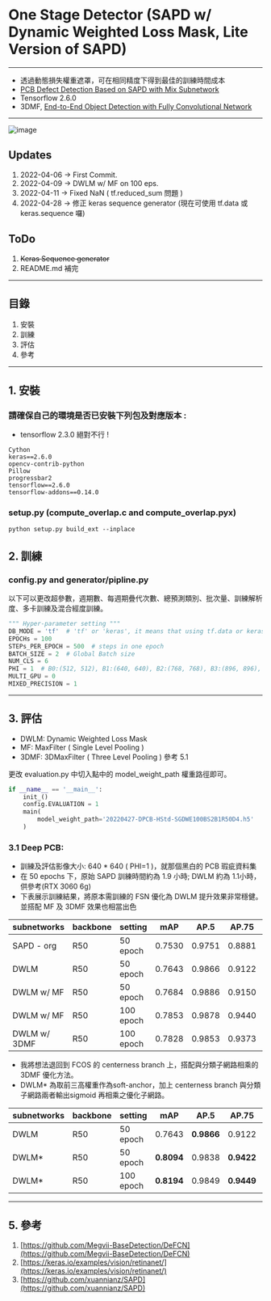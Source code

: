 # One Stage Detector (SAPD w/ Dynamic Weighted Loss Mask, Lite Version of SAPD)

---

* 透過動態損失權重遮罩，可在相同精度下得到最佳的訓練時間成本
* [PCB Defect Detection Based on SAPD with Mix Subnetwork](https://github.com/gogo12235LYH/keras-pcb-sapd-mix)
* Tensorflow 2.6.0
* 3DMF, [End-to-End Object Detection with Fully Convolutional Network](https://arxiv.org/abs/2012.03544)

---

![image](https://github.com/gogo12235LYH/keras-sapd-v2/images/v2.png)

## Updates

1. 2022-04-06 -> First Commit.
2. 2022-04-09 -> DWLM w/ MF on 100 eps.
3. 2022-04-11 -> Fixed NaN ( tf.reduced_sum 問題 )
4. 2022-04-28 -> 修正 keras sequence generator (現在可使用 tf.data 或 keras.sequence 囉)

## ToDo

1. ~~Keras Sequence generator~~
2. README.md 補完

---

## 目錄

1. 安裝
2. 訓練
3. 評估
4. 參考

---

## 1. 安裝

### 請確保自己的環境是否已安裝下列包及對應版本 :

* tensorflow 2.3.0 絕對不行 !

```
Cython
keras==2.6.0
opencv-contrib-python
Pillow
progressbar2
tensorflow==2.6.0
tensorflow-addons==0.14.0
```

### setup.py (compute_overlap.c and compute_overlap.pyx)

```commandline
python setup.py build_ext --inplace
```

## 2. 訓練

### config.py and generator/pipline.py

以下可以更改超參數，週期數、每週期疊代次數、總預測類別、批次量、訓練解析度、多卡訓練及混合經度訓練。

```python
""" Hyper-parameter setting """
DB_MODE = 'tf'  # 'tf' or 'keras', it means that using tf.data or keras.util.sequence.
EPOCHs = 100
STEPs_PER_EPOCH = 500  # steps in one epoch
BATCH_SIZE = 2  # Global Batch size
NUM_CLS = 6
PHI = 1  # B0:(512, 512), B1:(640, 640), B2:(768, 768), B3:(896, 896), B4:(1024, 1024) ~ B7(1048, 1048)
MULTI_GPU = 0
MIXED_PRECISION = 1
```

---

## 3. 評估

* DWLM: Dynamic Weighted Loss Mask
* MF: MaxFilter ( Single Level Pooling )
* 3DMF: 3DMaxFilter ( Three Level Pooling ) 參考 5.1

更改 evaluation.py 中切入點中的 model_weight_path 權重路徑即可。
```python
if __name__ == '__main__':
    init_()
    config.EVALUATION = 1
    main(
        model_weight_path='20220427-DPCB-HStd-SGDWE100BS2B1R50D4.h5'
    )
```

### 3.1 Deep PCB:
* 訓練及評估影像大小: 640 * 640 ( PHI=1 )，就那個黑白的 PCB 瑕疵資料集
* 在 50 epochs 下，原始 SAPD 訓練時間約為 1.9 小時; DWLM 約為 1.1小時，供參考(RTX 3060 6g)
* 下表展示訓練結果，將原本需訓練的 FSN 優化為 DWLM 提升效果非常穩健。並搭配 MF 及 3DMF 效果也相當出色

| subnetworks  | backbone | setting    | mAP    | AP.5   | AP.75  | AP.9   |
|--------------|----------|------------|--------|--------|--------|--------|
| SAPD - org   | R50      | 50 epoch   | 0.7530 | 0.9751 | 0.8881 | 0.3518 |
| DWLM         | R50      | 50 epoch   | 0.7643 | 0.9866 | 0.9122 | 0.3881 |
| DWLM w/ MF   | R50      | 50 epoch   | 0.7684 | 0.9886 | 0.9150 | 0.3803 |
| DWLM w/ MF   | R50      | 100 epoch  | 0.7853 | 0.9878 | 0.9440 | 0.4261 |
| DWLM w/ 3DMF | R50      | 100 epoch  | 0.7828 | 0.9853 | 0.9373 | 0.4115 |


* 我將想法退回到 FCOS 的 centerness branch 上，搭配與分類子網路相乘的 3DMF 優化方法。
* DWLM* 為取前三高權重作為soft-anchor，加上 centerness branch 與分類子網路兩者輸出sigmoid 再相乘之優化子網路。

| subnetworks | backbone | setting    | mAP        | AP.5       | AP.75      | AP.9       |
|-------------|----------|------------|------------|------------|------------|------------|
| DWLM        | R50      | 50 epoch   | 0.7643     | **0.9866** | 0.9122     | 0.3881     |
| DWLM*       | R50      | 50 epoch   | **0.8094** | 0.9838     | **0.9422** | **0.4710** |
| DWLM*       | R50      | 100 epoch  | **0.8194** | 0.9849     | **0.9449** | **0.4981** |

---

## 5. 參考

1. [https://github.com/Megvii-BaseDetection/DeFCN](https://github.com/Megvii-BaseDetection/DeFCN)
2. [https://keras.io/examples/vision/retinanet/](https://keras.io/examples/vision/retinanet/)
3. [https://github.com/xuannianz/SAPD](https://github.com/xuannianz/SAPD)